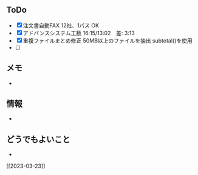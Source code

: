 ## ToDo
- [x] 注文書自動FAX 12社、1パス OK
- [x] アドバンスシステム工数 16:15/13:02　差: 3:13
- [x] 重複ファイルまとめ修正 50MB以上のファイルを抽出 subtotal()を使用
- [ ] 


## メモ
- 


## 情報
- 


## どうでもよいこと
- 


[[2023-03-23]]

